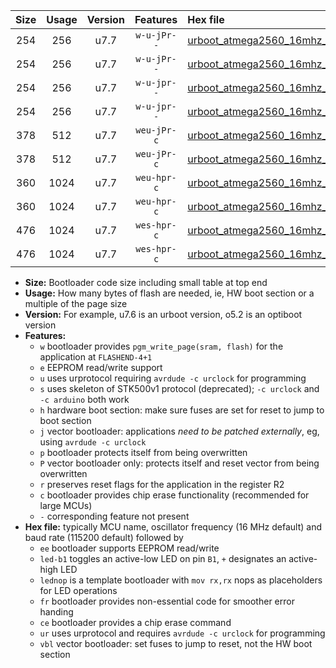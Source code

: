 |Size|Usage|Version|Features|Hex file|
|:-:|:-:|:-:|:-:|:--|
|254|256|u7.7|`w-u-jPr--`|[urboot_atmega2560_16mhz_500000bps_led+b7_ur_vbl.hex](https://raw.githubusercontent.com/stefanrueger/urboot.hex/main/mcus/atmega2560/fcpu_16mhz/500000_bps/urboot_atmega2560_16mhz_500000bps_led+b7_ur_vbl.hex)|
|254|256|u7.7|`w-u-jPr--`|[urboot_atmega2560_16mhz_500000bps_lednop_ur_vbl.hex](https://raw.githubusercontent.com/stefanrueger/urboot.hex/main/mcus/atmega2560/fcpu_16mhz/500000_bps/urboot_atmega2560_16mhz_500000bps_lednop_ur_vbl.hex)|
|254|256|u7.7|`w-u-jpr--`|[urboot_atmega2560_16mhz_500000bps_led+b7_fr_ur_vbl.hex](https://raw.githubusercontent.com/stefanrueger/urboot.hex/main/mcus/atmega2560/fcpu_16mhz/500000_bps/urboot_atmega2560_16mhz_500000bps_led+b7_fr_ur_vbl.hex)|
|254|256|u7.7|`w-u-jpr--`|[urboot_atmega2560_16mhz_500000bps_lednop_fr_ur_vbl.hex](https://raw.githubusercontent.com/stefanrueger/urboot.hex/main/mcus/atmega2560/fcpu_16mhz/500000_bps/urboot_atmega2560_16mhz_500000bps_lednop_fr_ur_vbl.hex)|
|378|512|u7.7|`weu-jPr-c`|[urboot_atmega2560_16mhz_500000bps_ee_led+b7_fr_ce_ur_vbl.hex](https://raw.githubusercontent.com/stefanrueger/urboot.hex/main/mcus/atmega2560/fcpu_16mhz/500000_bps/urboot_atmega2560_16mhz_500000bps_ee_led+b7_fr_ce_ur_vbl.hex)|
|378|512|u7.7|`weu-jPr-c`|[urboot_atmega2560_16mhz_500000bps_ee_lednop_fr_ce_ur_vbl.hex](https://raw.githubusercontent.com/stefanrueger/urboot.hex/main/mcus/atmega2560/fcpu_16mhz/500000_bps/urboot_atmega2560_16mhz_500000bps_ee_lednop_fr_ce_ur_vbl.hex)|
|360|1024|u7.7|`weu-hpr-c`|[urboot_atmega2560_16mhz_500000bps_ee_led+b7_fr_ce_ur.hex](https://raw.githubusercontent.com/stefanrueger/urboot.hex/main/mcus/atmega2560/fcpu_16mhz/500000_bps/urboot_atmega2560_16mhz_500000bps_ee_led+b7_fr_ce_ur.hex)|
|360|1024|u7.7|`weu-hpr-c`|[urboot_atmega2560_16mhz_500000bps_ee_lednop_fr_ce_ur.hex](https://raw.githubusercontent.com/stefanrueger/urboot.hex/main/mcus/atmega2560/fcpu_16mhz/500000_bps/urboot_atmega2560_16mhz_500000bps_ee_lednop_fr_ce_ur.hex)|
|476|1024|u7.7|`wes-hpr-c`|[urboot_atmega2560_16mhz_500000bps_ee_led+b7_fr_ce.hex](https://raw.githubusercontent.com/stefanrueger/urboot.hex/main/mcus/atmega2560/fcpu_16mhz/500000_bps/urboot_atmega2560_16mhz_500000bps_ee_led+b7_fr_ce.hex)|
|476|1024|u7.7|`wes-hpr-c`|[urboot_atmega2560_16mhz_500000bps_ee_lednop_fr_ce.hex](https://raw.githubusercontent.com/stefanrueger/urboot.hex/main/mcus/atmega2560/fcpu_16mhz/500000_bps/urboot_atmega2560_16mhz_500000bps_ee_lednop_fr_ce.hex)|

- **Size:** Bootloader code size including small table at top end
- **Usage:** How many bytes of flash are needed, ie, HW boot section or a multiple of the page size
- **Version:** For example, u7.6 is an urboot version, o5.2 is an optiboot version
- **Features:**
  + `w` bootloader provides `pgm_write_page(sram, flash)` for the application at `FLASHEND-4+1`
  + `e` EEPROM read/write support
  + `u` uses urprotocol requiring `avrdude -c urclock` for programming
  + `s` uses skeleton of STK500v1 protocol (deprecated); `-c urclock` and `-c arduino` both work
  + `h` hardware boot section: make sure fuses are set for reset to jump to boot section
  + `j` vector bootloader: applications *need to be patched externally*, eg, using `avrdude -c urclock`
  + `p` bootloader protects itself from being overwritten
  + `P` vector bootloader only: protects itself and reset vector from being overwritten
  + `r` preserves reset flags for the application in the register R2
  + `c` bootloader provides chip erase functionality (recommended for large MCUs)
  + `-` corresponding feature not present
- **Hex file:** typically MCU name, oscillator frequency (16 MHz default) and baud rate (115200 default) followed by
  + `ee` bootloader supports EEPROM read/write
  + `led-b1` toggles an active-low LED on pin `B1`, `+` designates an active-high LED
  + `lednop` is a template bootloader with `mov rx,rx` nops as placeholders for LED operations
  + `fr` bootloader provides non-essential code for smoother error handing
  + `ce` bootloader provides a chip erase command
  + `ur` uses urprotocol and requires `avrdude -c urclock` for programming
  + `vbl` vector bootloader: set fuses to jump to reset, not the HW boot section
